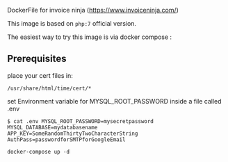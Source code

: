 DockerFile for invoice ninja (https://www.invoiceninja.com/)

This image is based on `php:7` official version.

The easiest way to try this image is via docker compose :

## Prerequisites
place your cert files in: 

`/usr/share/html/time/cert/*`

set Environment variable for MYSQL_ROOT_PASSWORD inside a file called .env

`
$ cat .env
MYSQL_ROOT_PASSWORD=mysecretpassword
MYSQL_DATABASE=mydatabasename
APP_KEY=SomeRandomThirtyTwoCharacterString
AuthPass=passwordforSMTPforGoogleEmail
`


```
docker-compose up -d
```
